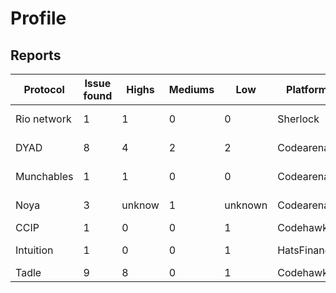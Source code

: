 # Profile

## Reports
|   Protocol   |   Issue found    |  Highs  |   Mediums   |         Low        | Platform   |   Reports    |
|--------------|------------------|---------|-------------|--------------------|------------|--------------|
| Rio network  |        1         |     1   |      0      |          0         |  Sherlock  | https://github.com/sherlock-audit/2024-02-rio-network-core-protocol-judging/issues/16  |
|    DYAD      |        8         |     4   |      2      |          2         |  Codearena | https://github.com/code-423n4/2024-04-dyad-findings/issues |
| Munchables   |        1         |     1   |      0      |          0         |  Codearena | https://github.com/code-423n4/2024-05-munchables-findings/issues/7 |
|    Noya      |        3         | unknow  |      1      |     unknown        |  Codearena | https://github.com/code-423n4/2024-04-noya-findings/issues |
|    CCIP      |        1         |     0   |      0      |          1         |  Codehawks | Currently Private                  |
| Intuition    |        1         |     0   |      0      |          1         |  HatsFinance | https://github.com/hats-finance/Intuition-0x538dbadc50cc87b281cd655f1edbc6ebda02a66a/issues/55 |
| Tadle        |        9         |     8   |      0      |          1         |  Codehawks | [Click me](https://github.com/itsabinashb/Audit-Profile/blob/main/Tadle-Audit-Report.md)
